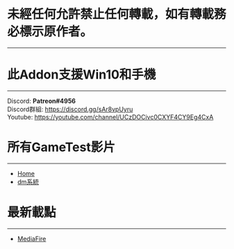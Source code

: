# 未經任何允許禁止任何轉載，如有轉載務必標示原作者。
***
# 此Addon支援Win10和手機  <br />
***
Discord: **Patreon#4956** <br />
Discord群組: https://discord.gg/sAr8vpUyru <br />
Youtube: https://youtube.com/channel/UCzDOCivc0CXYF4CY9Eg4CxA <br />

# 所有GameTest影片
***
* [Home](https://youtu.be/_DP5KmwGCMc)
* [dm系統](https://youtu.be/ML_gFV9oj10)

# 最新載點
***
* [MediaFire](https://www.mediafire.com/file/q59fkhbccf9vww9/api%25282%2529.mcpack/file)

